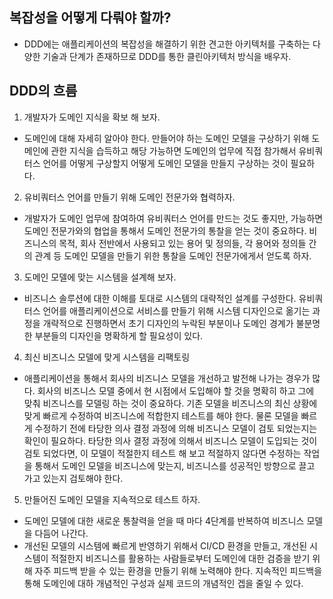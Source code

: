 
## 복잡성을 어떻게 다뤄야 할까?
- DDD에는 애플리케이션의 복잡성을 해결하기 위한 견고한 아키텍처를 구축하는 다양한 기술과 단계가 존재하므로 DDD를 통한 클린아키텍처 방식을 배우자.

## DDD의 흐름

1. 개발자가 도메인 지식을 확보 해 보자.
- 도메인에 대해 자세히 알아야 한다. 만들어야 하는 도메인 모델을 구상하기 위해 도메인에 관한 지식을 습득하고 해당 가능하면 도메인의 업무에 직접 참가해서 유비쿼터스 언어를 어떻게 구상할지 어떻게 도메인 모델을 만들지 구상하는 것이 필요하다.

2. 유비쿼터스 언어를 만들기 위해 도메인 전문가와 협력하자.
- 개발자가 도메인 업무에 참여하여 유비쿼터스 언어를 만드는 것도 좋지만, 가능하면 도메인 전문가와의 협업을 통해서 도메인 전문가의 통찰을 얻는 것이 중요하다. 비즈니스의 목적, 회사 전반에서 사용되고 있는 용어 및 정의들, 각 용어와 정의들 간의 관계 등 도메인 모델을 만들기 위한 통찰을 도메인 전문가에게서 얻도록 하자.

3. 도메인 모델에 맞는 시스템을 설계해 보자.
- 비즈니스 솔루션에 대한 이해를 토대로 시스템의 대략적인 설계를 구성한다. 유비쿼터스 언어를 애플리케이션으로 서비스를 만들기 위해 시스템 디자인으로 옮기는 과정을 개략적으로 진행하면서 초기 디자인의 누락된 부분이나 도메인 경계가 불분명한 부분들의 디자인을 명확하게 할 필요성이 있다. 

4. 최신 비즈니스 모델에 맞게 시스템을 리팩토링
- 애플리케이션을 통해서 회사의 비즈니스 모델을 개선하고 발전해 나가는 경우가 많다. 회사의 비즈니스 모델 중에서 현 시점에서 도입해야 할 것을 명확히 하고 그에 맞춰 비즈니스를 모델링 하는 것이 중요하다. 기존 모델을 비즈니스의 최신 상황에 맞게 빠르게 수정하여 비즈니스에 적합한지 테스트를 해야 한다. 물론 모델을 빠르게 수정하기 전에 타당한 의사 결정 과정에 의해 비즈니스 모델이 검토 되었는지는 확인이 필요하다. 타당한 의사 결정 과정에 의해서 비즈니스 모델이 도입되는 것이 검토 되었다면, 이 모델이 적절한지 테스트 해 보고 적절하지 않다면 수정하는 작업을 통해서 도메인 모델을 비즈니스에 맞는지, 비즈니스를 성공적인 방향으로 끌고 가고 있는지 검토해야 한다.

5. 만들어진 도메인 모델을 지속적으로 테스트 하자.
- 도메인 모델에 대한 새로운 통찰력을 얻을 때 마다 4단계를 반복하여 비즈니스 모델을 다듬어 나간다.
- 개선된 모델의 시스템에 빠르게 반영하기 위해서 CI/CD 환경을 만들고, 개선된 시스템이 적절한지 비즈니스를 활용하는 사람들로부터 도메인에 대한 검증을 받기 위해 자주 피드백 받을 수 있는 환경을 만들기 위해 노력해야 한다. 지속적인 피드백을 통해 도메인에 대하 개념적인 구성과 실제 코드의 개념적인 겝을 줄일 수 있다.


